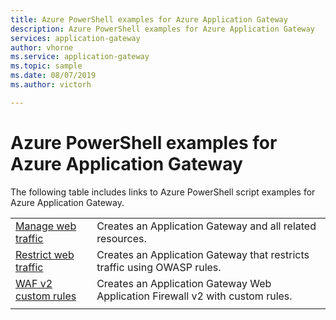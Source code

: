 ```yaml
---
title: Azure PowerShell examples for Azure Application Gateway
description: Azure PowerShell examples for Azure Application Gateway
services: application-gateway
author: vhorne
ms.service: application-gateway
ms.topic: sample
ms.date: 08/07/2019
ms.author: victorh

---
```

# Azure PowerShell examples for Azure Application Gateway

The following table includes links to Azure PowerShell script examples for Azure Application Gateway.

| | |
|---|---|
| [Manage web traffic](./scripts/create-vmss-powershell.md) | Creates an Application Gateway and all related resources.|
| [Restrict web traffic](./scripts/create-vmss-waf-powershell.md) | Creates an Application Gateway that restricts traffic using OWASP rules.|
|[WAF v2 custom rules](scripts/waf-custom-rules-powershell.md)|Creates an Application Gateway Web Application Firewall v2 with custom rules.
| | |
